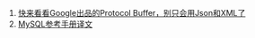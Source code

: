 1. [快来看看Google出品的Protocol Buffer，别只会用Json和XML了](http://www.jianshu.com/p/1538bf85dad1#)
2. [MySQL参考手册译文](https://www.shuaihua.cc/article/1505472284172/)